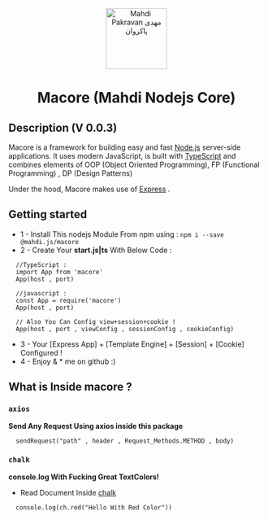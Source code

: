 <p align="center">
  <a href="http://macore.ir" target="blank"><img src="https://s16.picofile.com/file/8424560968/profile_pic.png" width="120" alt="Mahdi Pakravan مهدی پاکروان" /></a>
  <h1 align="center">Macore <span>(Mahdi Nodejs Core)</span></h1>
</p>


## Description (V 0.0.3)

Macore is a framework for building easy and fast <a href="http://nodejs.org" target="_blank">Node.js</a> server-side applications. It uses modern JavaScript, is built with  <a href="http://www.typescriptlang.org" target="_blank">TypeScript</a> and combines elements of OOP (Object Oriented Programming), FP (Functional Programming) , DP (Design Patterns)

<p>Under the hood, Macore makes use of <a href="https://expressjs.com/" target="_blank">Express</a> .

## Getting started

* 1 - Install This nodejs Module From npm using : ``` npm i --save @mahdi.js/macore ```
* 2 - Create Your <b>start.js|ts</b> With Below Code : 
```
  //TypeScript : 
  import App from 'macore'
  App(host , port)

  //javascript :
  const App = require('macore')
  App(host , port)

  // Also You Can Config view+session+cookie !
  App(host , port , viewConfig , sessionConfig , cookieConfig)
```
* 3 - Your [Express App] + [Template Engine] + [Session] + [Cookie] Configured !
* 4 - Enjoy & * me on github :)

## What is Inside macore ?

### `axios`
**Send Any Request Using axios inside this package**
```
  sendRequest("path" , header , Request_Methods.METHOD , body) 
```

### `chalk`
**console.log With Fucking Great TextColors!**
* Read Document Inside [chalk](https://npmjs.com/package/chalk)
```
  console.log(ch.red("Hello With Red Color"))
```
